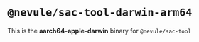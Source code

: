 # `@nevule/sac-tool-darwin-arm64`

This is the **aarch64-apple-darwin** binary for `@nevule/sac-tool`
